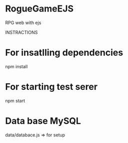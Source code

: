 # RogueGameEJS
RPG web with ejs

INSTRACTIONS 

# For insatlling dependencies
npm install

# For starting test serer 

npm start

# Data base MySQL 

data/databace.js => for setup
